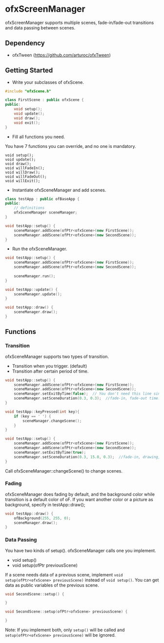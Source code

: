 ofxScreenManager
=========

ofxScreenManager supports multiple scenes, fade-in/fade-out transitions and data passing between scenes.

Dependency
------------

- ofxTween (https://github.com/arturoc/ofxTween)


Getting Started
---------------------------
- Write your subclasses of ofxScene.

```cpp
#include "ofxScene.h"

class FirstScene : public ofxScene {
public:
    void setup();
    void update();
    void draw();
    void exit();            
}
```

- Fill all functions you need.

You have 7 functions you can override, and no one is mandatory.

    void setup();
    void update();
    void draw();
    void willFadeIn();
    void willDraw();
    void willFadeOut();
    void willExit();

- Instantiate ofxSceneManager and add scenes.

```cpp
class testApp : public ofBaseApp {
public:
    // definitions
    ofxSceneManager sceneManager;
}
```

```cpp
void testApp::setup() {
    sceneManager.addScene(ofPtr<ofxScene>(new FirstScene));
    sceneManager.addScene(ofPtr<ofxScene>(new SecondScene));
}   
```


- Run the ofxSceneManager.

```cpp
void testApp::setup() {
    sceneManager.addScene(ofPtr<ofxScene>(new FirstScene));
    sceneManager.addScene(ofPtr<ofxScene>(new SecondScene));
    
    sceneManager.run();
}   

void testApp::update() {
    sceneManager.update();
}

void testApp::draw() {
    sceneManager.draw();
}
```


Functions
---------------------------
### Transition
ofxSceneManager supports two types of transition.
- Transition when you trigger. (default)
- Transition after certain period of time.

```cpp
void testApp::setup() {
    sceneManager.addScene(ofPtr<ofxScene>(new FirstScene));
    sceneManager.addScene(ofPtr<ofxScene>(new SecondScene));
    sceneManager.setExitByTime(false);  // You don't need this line since it's false by default.
    sceneManager.setSceneDuration(0.3, 0.3);  //fade-in, fade-out time.
}   

void testApp::keyPressed(int key){
    if (key == ' ') {
        sceneManager.changeScene();
    }
}
```

```cpp
void testApp::setup() {
    sceneManager.addScene(ofPtr<ofxScene>(new FirstScene));
    sceneManager.addScene(ofPtr<ofxScene>(new SecondScene));
    sceneManager.setExitByTime(true);
    sceneManager.setSceneDuration(0.3, 15.0, 0.3);  //fade-in, drawing, fade-out time respectively.
}   
```

Call ofxSceneManager::changeScene() to change scenes.


### Fading
ofxSceneManager does fading by default, and the background color while transition is a default color of oF.
If you want another color or a picture as background, specify in testApp::draw();

```cpp
void testApp::draw() {
	ofBackground(255, 255, 0);
	sceneManager.draw();
}
```

### Data Passing
You have two kinds of setup(). ofxSceneManager calls one you implement. 
* void setup()
* void setup(ofPtr<ofxScene> previousScene)

If a scene needs data of a previous scene,
implement ```void setup(ofPtr<ofxScene> previousScene)``` instead of ```void setup()```.
You can get data as public variables of the previous scene.

```cpp
void SecondScene::setup() {

}
```

```cpp
void SecondScene::setup(ofPtr<ofxScene> previousScene) {

}
```

Note: If you implement both, only ```setup()``` will be called and ```setup(ofPtr<ofxScene> previousScene)``` will be ignored.
